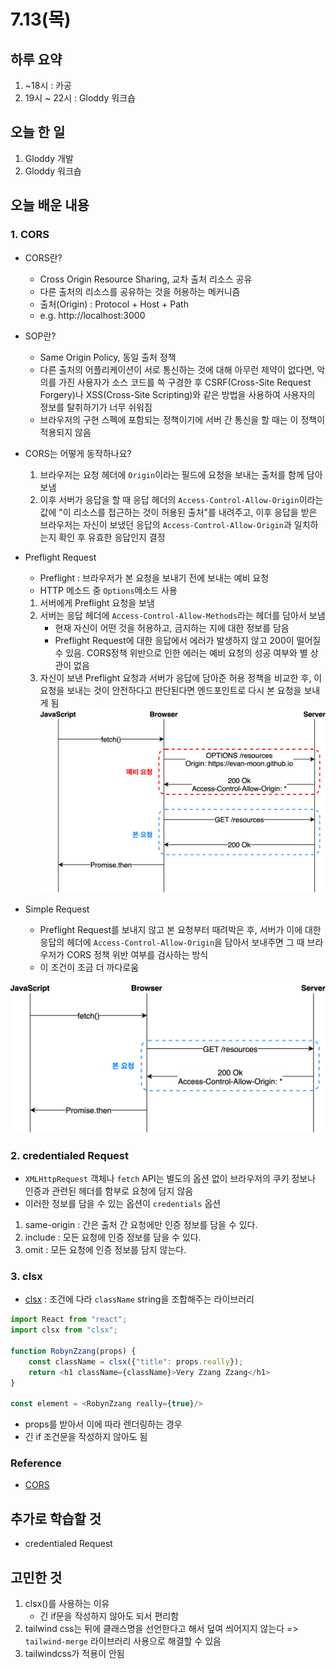 # 7.13(목)

## 하루 요약
1. ~18시 : 카공
2. 19시 ~ 22시 : Gloddy 워크숍
## 오늘 한 일
1. Gloddy 개발
2. Gloddy 워크숍

## 오늘 배운 내용
### 1. CORS
- CORS란?
  - Cross Origin Resource Sharing, 교차 출처 리소스 공유
  - 다른 출처의 리소스를 공유하는 것을 허용하는 메커니즘
  - 출처(Origin) : Protocol + Host + Path
  - e.g. http://localhost:3000
- SOP란?
  - Same Origin Policy, 동일 출처 정책
  - 다른 출처의 어플리케이션이 서로 통신하는 것에 대해 아무런 제약이 없다면, 악의를 가진 사용자가 소스 코드를 쓱 구경한 후 CSRF(Cross-Site Request Forgery)나 XSS(Cross-Site Scripting)와 같은 방법을 사용하여 사용자의 정보를 탈취하기가 너무 쉬워짐
  - 브라우저의 구현 스펙에 포함되는 정책이기에 서버 간 통신을 할 때는 이 정책이 적용되지 않음

- CORS는 어떻게 동작하나요?
  1. 브라우저는 요청 헤더에 `Origin`이라는 필드에 요청을 보내는 출처를 함께 담아보냄
  2. 이후 서버가 응답을 할 때 응답 헤더의 `Access-Control-Allow-Origin`이라는 값에 "이 리소스를 접근하는 것이 허용된 출처"를 내려주고, 이후 응답을 받은 브라우저는 자신이 보냈던 응답의 `Access-Control-Allow-Origin`과 일치하는지 확인 후 유효한 응답인지 결정

- Preflight Request
  - Preflight : 브라우저가 본 요청을 보내기 전에 보내는 예비 요청
  - HTTP 메소드 중 `Options`메소드 사용
  1. 서버에게 Preflight 요청을 보냄 
  2. 서버는 응답 헤더에 `Access-Control-Allow-Methods`라는 헤더를 담아서 보냄
     - 현재 자신이 어떤 것을 허용하고, 금지하는 지에 대한 정보를 담음
     - Preflight Request에 대한 응답에서 에러가 발생하지 않고 200이 떨어질 수 있음. CORS정책 위반으로 인한 에러는 예비 요청의 성공 여부와 별 상관이 없음
  3. 자신이 보낸 Preflight 요청과 서버가 응답에 담아준 허용 정책을 비교한 후, 이 요청을 보내는 것이 안전하다고 판단된다면 엔드포인트로 다시 본 요청을 보내게 됨
![Alt text](image.png)

- Simple Request
  - Preflight Request를 보내지 않고 본 요청부터 때려박은 후, 서버가 이에 대한 응답의 헤더에 `Access-Control-Allow-Origin`을 담아서 보내주면 그 때 브라우저가 CORS 정책 위반 여부를 검사하는 방식
  - 이 조건이 조금 더 까다로움

![Alt text](image-1.png)

### 2. credentialed Request
- `XMLHttpRequest` 객체나 `fetch` API는 별도의 옵션 없이 브라우저의 쿠키 정보나 인증과 관련된 헤더를 함부로 요청에 담지 않음
- 이러한 정보를 담을 수 있는 옵션이 `credentials` 옵션
1. same-origin : 간은 출처 간 요청에만 인증 정보를 담을 수 있다.
2. include : 모든  요청에 인증 정보를 담을 수 있다.
3. omit : 모든 요청에 인증 정보를 담지 않는다.

### 3. clsx
- [clsx](https://github.com/lukeed/clsx) : 조건에 다라 `className` string을 조합해주는 라이브러리
```js
import React from "react";
import clsx from "clsx";

function RobynZzang(props) {
	const className = clsx({"title": props.really});
  	return <h1 className={className}>Very Zzang Zzang</h1>
}

const element = <RobynZzang really={true}/>

```
- props를 받아서 이에 따라 렌더링하는 경우
- 긴 if 조건문을 작성하지 않아도 됨

### Reference
- [CORS](https://evan-moon.github.io/2020/05/21/about-cors/)

## 추가로 학습할 것
- credentialed Request

## 고민한 것
1. clsx()를 사용하는 이유
   - 긴 if문을 작성하지 않아도 되서 편리함
2. tailwind css는 뒤에 클래스명을 선언한다고 해서 덮여 씌어지지 않는다 => `tailwind-merge` 라이브러리 사용으로 해결할 수 있음
3. tailwindcss가 적용이 안됨